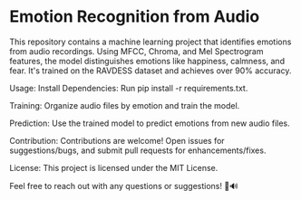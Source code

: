 # Emotion Recognition from Audio

This repository contains a machine learning project that identifies emotions from audio recordings. Using MFCC, Chroma, and Mel Spectrogram features, the model distinguishes emotions like happiness, calmness, and fear. It's trained on the RAVDESS dataset and achieves over 90% accuracy.

Usage:
  Install Dependencies: Run pip install -r requirements.txt.

  Training: Organize audio files by emotion and train the model.

  Prediction: Use the trained model to predict emotions from new audio files.

Contribution:
  Contributions are welcome! Open issues for suggestions/bugs, and submit pull requests for enhancements/fixes.

License:
  This project is licensed under the MIT License.
  
  Feel free to reach out with any questions or suggestions! 🚀🔊

